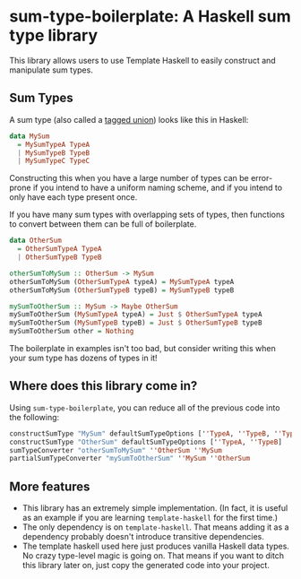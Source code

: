 # sum-type-boilerplate: A Haskell sum type library

This library allows users to use Template Haskell to easily construct and
manipulate sum types.

## Sum Types

A sum type (also called
a [tagged union](https://en.wikipedia.org/wiki/Tagged_union)) looks like this
in Haskell:

```haskell
data MySum
  = MySumTypeA TypeA
  | MySumTypeB TypeB
  | MySumTypeC TypeC
```

Constructing this when you have a large number of types can be error-prone if
you intend to have a uniform naming scheme, and if you intend to only have each
type present once.

If you have many sum types with overlapping sets of types, then functions to
convert between them can be full of boilerplate.

```haskell
data OtherSum
  = OtherSumTypeA TypeA
  | OtherSumTypeB TypeB

otherSumToMySum :: OtherSum -> MySum
otherSumToMySum (OtherSumTypeA typeA) = MySumTypeA typeA
otherSumToMySum (OtherSumTypeB typeB) = MySumTypeB typeB

mySumToOtherSum :: MySum -> Maybe OtherSum
mySumToOtherSum (MySumTypeA typeA) = Just $ OtherSumTypeA typeA
mySumToOtherSum (MySumTypeB typeB) = Just $ OtherSumTypeB typeB
mySumToOtherSum other = Nothing
```

The boilerplate in examples isn't too bad, but consider writing this when your
sum type has dozens of types in it!

## Where does this library come in?

Using `sum-type-boilerplate`, you can reduce all of the previous code into the
following:

```haskell
constructSumType "MySum" defaultSumTypeOptions [''TypeA, ''TypeB, ''TypeC]
constructSumType "OtherSum" defaultSumTypeOptions [''TypeA, ''TypeB]
sumTypeConverter "otherSumToMySum" ''OtherSum ''MySum
partialSumTypeConverter "mySumToOtherSum" ''MySum ''OtherSum
```

## More features

* This library has an extremely simple implementation. (In fact, it is useful
  as an example if you are learning `template-haskell` for the first time.)
* The only dependency is on `template-haskell`. That means adding it as a
  dependency probably doesn't introduce transitive dependencies.
* The template haskell used here just produces vanilla Haskell data types. No
  crazy type-level magic is going on. That means if you want to ditch this
  library later on, just copy the generated code into your project.
